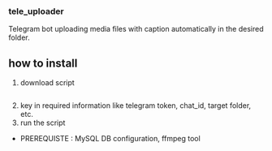 ### tele_uploader
Telegram bot uploading media files with caption automatically in the desired folder.

## how to install
1. download script
```wget https://raw.githubusercontent.com/joongon/tele_uploader/main/tele_uploader.py
```
2. key in required information like telegram token, chat_id, target folder, etc.
3. run the script
* PREREQUISTE : MySQL DB configuration, ffmpeg tool
